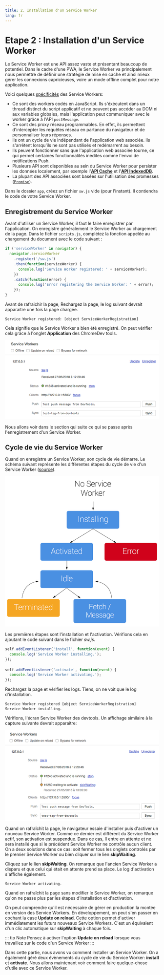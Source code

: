 ```yaml
---
title: 2. Installation d'un Service Worker
lang: fr
---
```


# Etape 2 : Installation d'un Service Worker

Le Service Worker est une API assez vaste et présentant beaucoup de potentiel. Dans le cadre d'une PWA, le Service Worker va principalement nous permettre de définir une stratégie de mise en cache et ainsi mieux gérer les connexions capricieuses, voire un mode offline complet pour notre application.

Voici quelques [spécificités](https://developers.google.com/web/fundamentals/primers/service-workers/) des Service Workers:

* Ce sont des workers codés en JavaScript. Ils s'éxécutent dans un thread distinct du script applicatif et ne peuvent pas accéder au DOM ni aux variables globales, mais l'application peut communiquer avec le worker grâce à l'API `postMessage`.
* Ce sont des proxy réseau programmables. En effet, ils permettent d'intercepter les requêtes réseau en partance du navigateur et de personnaliser leurs réponses.
* Ils ont un cycle de vie indépendant de l'application web associée. Ils s'arrêtent lorsqu'ils ne sont pas utilisés et redémarrent au besoin.
* Ils peuvent fonctionner sans que l'application web associée tourne, ce qui permet certaines fonctionnalités inédites comme l'envoi de notifications Push.
* Plusieurs API sont disponibles au sein du Service Worker pour persister les données localement, par exemple l'[**API Cache**](https://developer.mozilla.org/fr/docs/Web/API/Cache) et l'[**API IndexedDB**](https://developer.mozilla.org/fr/docs/Web/API/API_IndexedDB).
* La plupart des API associées sont basées sur l'utilisation des promesses ([`Promise`](https://developer.mozilla.org/fr/docs/Web/JavaScript/Reference/Objets_globaux/Promise)).

Dans le dossier `app`, créez un fichier `sw.js` vide (pour l'instant). Il contiendra le code de votre Service Worker.

## Enregistrement du Service Worker

Avant d'utiliser un Service Worker, il faut le faire enregistrer par l'application. On enregistre généralement le Service Worker au chargement de la page. Dans le fichier `scripts.js`, complétez la fonction appelée au chargement du document avec le code suivant :

```js
if ('serviceWorker' in navigator) {
  navigator.serviceWorker
    .register('/sw.js')
    .then(function(serviceWorker) {
      console.log('Service Worker registered: ' + serviceWorker);
    })
    .catch(function(error) {
      console.log('Error registering the Service Worker: ' + error);
    });
}
```

Avant de rafraichir la page, Rechargez la page, le log suivant devrait apparaitre une fois la page chargée.

```
Service Worker registered: [object ServiceWorkerRegistration]
```

Cela signifie que le Service Worker a bien été enregistré. On peut vérifier cela grâce à l'onglet **Application** des ChromeDev tools.

![Service Worker bien installé](./readme_assets/service-worker-setup.png 'Cycle de vie du Service Worker')

Nous allons voir dans le section qui suite ce qui se passe après l'enregistrement d'un Service Worker.

## Cycle de vie du Service Worker

Quand on enregistre un Service Worker, son cycle de vie démarre. Le schéma suivant représente les différentes étapes du cycle de vie d'un Service Worker ([source](https://developers.google.com/web/fundamentals/primers/service-workers/)).

![Cycle de vie du Service Worker](./readme_assets/sw-lifecycle.png 'Cycle de vie du Service Worker')

Les premières étapes sont l'installation et l'activation. Vérifions cela en ajoutant le code suivant dans le fichier _sw.js_.

```js
self.addEventListener('install', function(event) {
  console.log('Service Worker installing.');
});

self.addEventListener('activate', function(event) {
  console.log('Service Worker activating.');
});
```

Rechargez la page et vérifier les logs. Tiens, on ne voit que le log d'installation.

```
Service Worker registered [object ServiceWorkerRegistration]
Service Worker installing.
```

Vérifions, l'écran Service Worker des devtools. Un affichage similaire à la capture suivante devrait apparaitre:

![Service Worker en attente d'installation](./readme_assets/sw-waiting.png 'Service Worker en attente')

Quand on rafraîchit la page, le navigateur essaie d'installer puis d'activer un nouveau Service Worker. Comme ce dernier est différent du Service Worker actif, son activation est suspendue. Dans ce cas, Il entre en attente et ne sera installé que si le précédent Service Worker ne contrôle aucun client. On a deux solutions dans ce cas: soit fermer tous les onglets controlés par le premier Service Worker ou bien cliquer sur le lien **skipWaiting**.

Cliquez sur le lien **skipWaiting**. On remarque que l'ancien Service Worker a disparu et que celui qui était en attente prend sa place. Le log d'activation s'affiche également.

```
Service Worker activating.
```

Quand on rafraîchit la page sans modifier le Service Worker, on remarque qu'on ne passe plus par les étapes d'installation et d'activation.

On peut comprendre qu'il est nécessaire de gérer en production la montée en version des Service Workers. En développement, on peut s'en passer en cochant la case **Update on reload**. Cette option permet d'activer immédiatement les futurs nouveaux Service Workers. C'est un équivalent d'un clic automatique sur **skipWaiting** à chaque fois.

::: tip Note
Pensez à activer l'option **Update on reload** lorsque vous travaillez sur le code d'un Service Worker 
:::

Dans cette partie, nous avons vu comment installer un Service Worker. On a également géré deux évènements du cycle de vie du Service Worker: **install** et **activate**. Nous allons maintenant voir comment faire quelque-chose d'utile avec ce Service Worker.